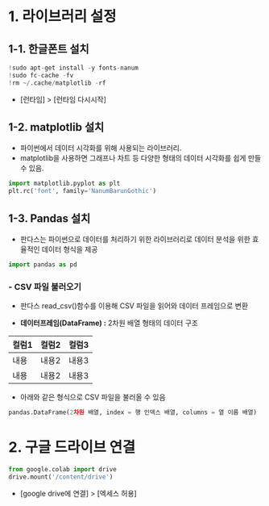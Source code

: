 # 1. 라이브러리 설정
## 1-1. 한글폰트 설치
```python
!sudo apt-get install -y fonts-nanum
!sudo fc-cache -fv
!rm ~/.cache/matplotlib -rf
```
- [런타임] > [런타임 다시시작] 

## 1-2. matplotlib 설치
- 파이썬에서 데이터 시각화를 위해 사용되는 라이브러리.
- matplotlib을 사용하면 그래프나 차트 등 다양한 형태의 데이터 시각화를 쉽게 만들 수 있음.

```python
import matplotlib.pyplot as plt
plt.rc('font', family='NanumBarunGothic')
```

## 1-3. Pandas 설치
- 판다스는 파이썬으로 데이터를 처리하기 위한 라이브러리로 데이터 분석을 위한 효율적인 데이터 형식을 제공
```python
import pandas as pd
```

### - CSV 파일 불러오기
- 판다스 read_csv()함수를 이용해 CSV 파일을 읽어와 데이터 프레임으로 변환

- **데이터프레임(DataFrame) :** 2차원 배열 형태의 데이터 구조

|컬럼1|컬럼2|컬럼3|   
|----|-----|----|  
|내용|내용2|내용3|
|내용|내용2|내용3|

- 아래와 같은 형식으로 CSV 파일을 불러올 수 있음
```python
pandas.DataFrame(2차원 배열, index = 행 인덱스 배열, columns = 열 이름 배열)
```

# 2. 구글 드라이브 연결
```python
from google.colab import drive
drive.mount('/content/drive')
```
- [google drive에 연결] > [엑세스 허용]